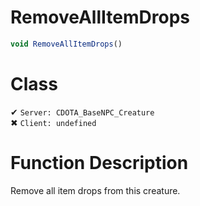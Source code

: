 # RemoveAllItemDrops
```js
void RemoveAllItemDrops()
```
# Class
✔ `Server: CDOTA_BaseNPC_Creature`  
✖ `Client: undefined`  

# Function Description
Remove all item drops from this creature.
